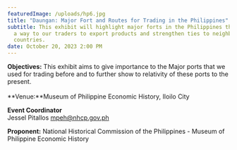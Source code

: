 ```yaml
---
featuredImage: /uploads/hp6.jpg
title: "Daungan: Major Fort and Routes for Trading in the Philippines"
subtitle: This exhibit will highlight major forts in the Philippines that paved
  a way to our traders to export products and strengthen ties to neighboring
  countries.
date: October 20, 2023 2:00 PM
---
```

<!--StartFragment-->

**O﻿bjectives:** This exhibit aims to give importance to the Major ports that we used for trading before and to further show to relativity of these ports to the present.\
\
**V﻿enue:**Museum of Philippine Economic History, Iloilo City

**E﻿vent Coordinator**\
Jessel Pitallos
mpeh@nhcp.gov.ph

**P﻿roponent:** National Historical Commission of the Philippines - Museum of Philippine Economic History

<!--EndFragment-->